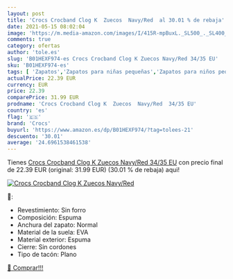 ```yaml
---
layout: post
title: 'Crocs Crocband Clog K  Zuecos  Navy/Red  al 30.01 % de rebaja'
date: 2021-05-15 08:02:04
image: 'https://m.media-amazon.com/images/I/415R-mpBuxL._SL500_._SL400_.jpg'
comments: true
category: ofertas
author: 'tole.es'
slug: 'B01HEXF974-es Crocs Crocband Clog K Zuecos Navy/Red 34/35 EU'
sku: 'B01HEXF974-es'
tags: [ 'Zapatos','Zapatos para niñas pequeñas','Zapatos para niños pequeños','Zapatos y complementos','Zuecos y mules para niña','Zuecos y mules para niño','crocs','zuecos', ]
actualPrice: 22.39 EUR
currency: EUR
price: 22.39
comparePrice: 31.99 EUR
prodname: 'Crocs Crocband Clog K  Zuecos  Navy/Red  34/35 EU'
country: 'es'
flag: '🇪🇸'
brand: 'Crocs'
buyurl: 'https://www.amazon.es/dp/B01HEXF974/?tag=tolees-21'
descuento: '30.01'
average: '24.6961538461538'
---
```


Tienes [Crocs Crocband Clog K  Zuecos  Navy/Red  34/35 EU](https://www.amazon.es/dp/B01HEXF974/?tag=tolees-21) con precio final de  22.39 EUR (original: 31.99 EUR) (30.01 %  de rebaja) aqui!

[![Crocs Crocband Clog K  Zuecos  Navy/Red ](https://m.media-amazon.com/images/I/415R-mpBuxL._SL500_._SL400_.jpg)](https://www.amazon.es/dp/B01HEXF974/?tag=tolees-21)

🔎:

- Revestimiento: Sin forro
- Composición: Espuma
- Anchura del zapato: Normal
- Material de la suela: EVA
- Material exterior: Espuma
- Cierre: Sin cordones
- Tipo de tacón: Plano

[🛒 Comprar!!!](https://www.amazon.es/dp/B01HEXF974/?tag=tolees-21)
